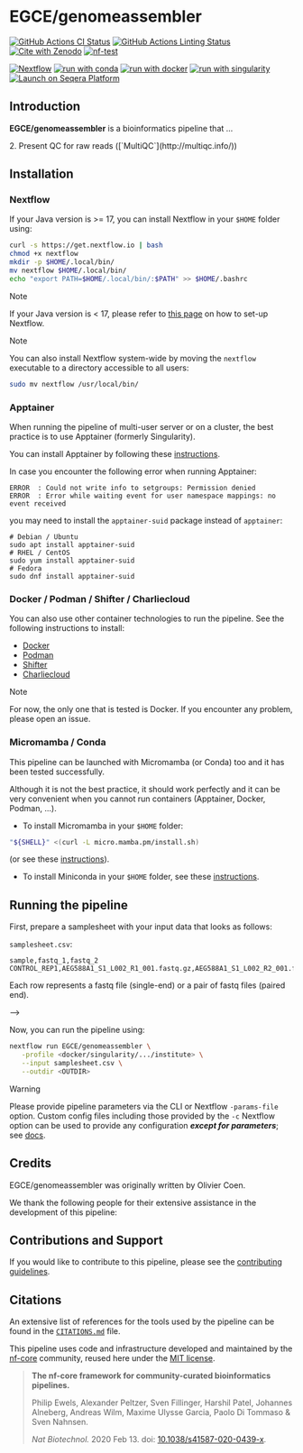 # EGCE/genomeassembler

[![GitHub Actions CI Status](https://github.com/EGCE/genomeassembler/actions/workflows/ci.yml/badge.svg)](https://github.com/EGCE/genomeassembler/actions/workflows/ci.yml)
[![GitHub Actions Linting Status](https://github.com/EGCE/genomeassembler/actions/workflows/linting.yml/badge.svg)](https://github.com/EGCE/genomeassembler/actions/workflows/linting.yml)[![Cite with Zenodo](http://img.shields.io/badge/DOI-10.5281/zenodo.XXXXXXX-1073c8?labelColor=000000)](https://doi.org/10.5281/zenodo.XXXXXXX)
[![nf-test](https://img.shields.io/badge/unit_tests-nf--test-337ab7.svg)](https://www.nf-test.com)

[![Nextflow](https://img.shields.io/badge/nextflow%20DSL2-%E2%89%A524.04.2-23aa62.svg)](https://www.nextflow.io/)
[![run with conda](http://img.shields.io/badge/run%20with-conda-3EB049?labelColor=000000&logo=anaconda)](https://docs.conda.io/en/latest/)
[![run with docker](https://img.shields.io/badge/run%20with-docker-0db7ed?labelColor=000000&logo=docker)](https://www.docker.com/)
[![run with singularity](https://img.shields.io/badge/run%20with-singularity-1d355c.svg?labelColor=000000)](https://sylabs.io/docs/)
[![Launch on Seqera Platform](https://img.shields.io/badge/Launch%20%F0%9F%9A%80-Seqera%20Platform-%234256e7)](https://cloud.seqera.io/launch?pipeline=https://github.com/EGCE/genomeassembler)

## Introduction

**EGCE/genomeassembler** is a bioinformatics pipeline that ...

<!-- TODO nf-core:
   Complete this sentence with a 2-3 sentence summary of what types of data the pipeline ingests, a brief overview of the
   major pipeline sections and the types of output it produces. You're giving an overview to someone new
   to nf-core here, in 15-20 seconds. For an example, see https://github.com/nf-core/rnaseq/blob/master/README.md#introduction
-->

<!-- TODO nf-core: Include a figure that guides the user through the major workflow steps. Many nf-core
     workflows use the "tube map" design for that. See https://nf-co.re/docs/contributing/design_guidelines#examples for examples.   -->
<!-- TODO nf-core: Fill in short bullet-pointed list of the default steps in the pipeline -->2. Present QC for raw reads ([`MultiQC`](http://multiqc.info/))


## Installation

### Nextflow

If your Java version is >= 17, you can install Nextflow in your `$HOME` folder using:

```bash
curl -s https://get.nextflow.io | bash
chmod +x nextflow
mkdir -p $HOME/.local/bin/
mv nextflow $HOME/.local/bin/
echo "export PATH=$HOME/.local/bin/:$PATH" >> $HOME/.bashrc
```

> [!NOTE]
> If your Java version is < 17, please refer to [this page](https://nf-co.re/docs/usage/installation) on how to set-up Nextflow.

> [!NOTE]
> You can also install Nextflow system-wide by moving the `nextflow` executable to a directory accessible to all users:
> ```bash
> sudo mv nextflow /usr/local/bin/
> ```

### Apptainer

When running the pipeline of multi-user server or on a cluster, the best practice is to use Apptainer (formerly Singularity).

You can install Apptainer by following these [instructions](https://apptainer.org/docs/admin/main/installation.html#).

In case you encounter the following error when running Apptainer:
```
ERROR  : Could not write info to setgroups: Permission denied
ERROR  : Error while waiting event for user namespace mappings: no event received
```
you may need to install the `apptainer-suid` package instead of `apptainer`:

```
# Debian / Ubuntu
sudo apt install apptainer-suid
# RHEL / CentOS
sudo yum install apptainer-suid
# Fedora
sudo dnf install apptainer-suid
```


### Docker / Podman / Shifter / Charliecloud

You can also use other container technologies to run the pipeline. See the following instructions to install:
* [Docker](https://docs.docker.com/engine/install/)
* [Podman](https://podman.io/docs/installation)
* [Shifter](https://shifter.readthedocs.io/en/latest/install_guides.html)
* [Charliecloud](https://charliecloud.io/latest/install.html)

> [!NOTE]
> For now, the only one that is tested is Docker. If you encounter any problem, please open an issue.


### Micromamba / Conda

This pipeline can be launched with Micromamba (or Conda) too and it has been tested successfully.

Although it is not the best practice, it should work perfectly and it can be very convenient when you cannot run containers (Apptainer, Docker, Podman, ...).

* To install Micromamba in your `$HOME` folder:

```bash
"${SHELL}" <(curl -L micro.mamba.pm/install.sh)
```
(or see these [instructions](https://micromamba.readthedocs.io/en/latest/installation.html)).

* To install Miniconda in your `$HOME` folder, see these [instructions](https://www.anaconda.com/docs/getting-started/miniconda/install).


## Running the pipeline


First, prepare a samplesheet with your input data that looks as follows:

`samplesheet.csv`:

```csv
sample,fastq_1,fastq_2
CONTROL_REP1,AEG588A1_S1_L002_R1_001.fastq.gz,AEG588A1_S1_L002_R2_001.fastq.gz
```

Each row represents a fastq file (single-end) or a pair of fastq files (paired end).

-->

Now, you can run the pipeline using:

<!-- TODO nf-core: update the following command to include all required parameters for a minimal example -->

```bash
nextflow run EGCE/genomeassembler \
   -profile <docker/singularity/.../institute> \
   --input samplesheet.csv \
   --outdir <OUTDIR>
```

> [!WARNING]
> Please provide pipeline parameters via the CLI or Nextflow `-params-file` option. Custom config files including those provided by the `-c` Nextflow option can be used to provide any configuration _**except for parameters**_; see [docs](https://nf-co.re/docs/usage/getting_started/configuration#custom-configuration-files).

## Credits

EGCE/genomeassembler was originally written by Olivier Coen.

We thank the following people for their extensive assistance in the development of this pipeline:

<!-- TODO nf-core: If applicable, make list of people who have also contributed -->

## Contributions and Support

If you would like to contribute to this pipeline, please see the [contributing guidelines](.github/CONTRIBUTING.md).

## Citations

<!-- TODO nf-core: Add citation for pipeline after first release. Uncomment lines below and update Zenodo doi and badge at the top of this file. -->
<!-- If you use EGCE/genomeassembler for your analysis, please cite it using the following doi: [10.5281/zenodo.XXXXXX](https://doi.org/10.5281/zenodo.XXXXXX) -->

<!-- TODO nf-core: Add bibliography of tools and data used in your pipeline -->

An extensive list of references for the tools used by the pipeline can be found in the [`CITATIONS.md`](CITATIONS.md) file.

This pipeline uses code and infrastructure developed and maintained by the [nf-core](https://nf-co.re) community, reused here under the [MIT license](https://github.com/nf-core/tools/blob/main/LICENSE).

> **The nf-core framework for community-curated bioinformatics pipelines.**
>
> Philip Ewels, Alexander Peltzer, Sven Fillinger, Harshil Patel, Johannes Alneberg, Andreas Wilm, Maxime Ulysse Garcia, Paolo Di Tommaso & Sven Nahnsen.
>
> _Nat Biotechnol._ 2020 Feb 13. doi: [10.1038/s41587-020-0439-x](https://dx.doi.org/10.1038/s41587-020-0439-x).
